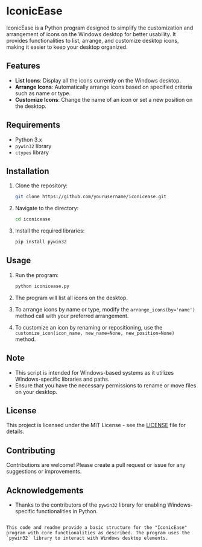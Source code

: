 # IconicEase

IconicEase is a Python program designed to simplify the customization and arrangement of icons on the Windows desktop for better usability. It provides functionalities to list, arrange, and customize desktop icons, making it easier to keep your desktop organized.

## Features

- **List Icons**: Display all the icons currently on the Windows desktop.
- **Arrange Icons**: Automatically arrange icons based on specified criteria such as name or type.
- **Customize Icons**: Change the name of an icon or set a new position on the desktop.

## Requirements

- Python 3.x
- `pywin32` library
- `ctypes` library

## Installation

1. Clone the repository:
   ```bash
   git clone https://github.com/yourusername/iconicease.git
   ```

2. Navigate to the directory:
   ```bash
   cd iconicease
   ```

3. Install the required libraries:
   ```bash
   pip install pywin32
   ```

## Usage

1. Run the program:
   ```bash
   python iconicease.py
   ```

2. The program will list all icons on the desktop.

3. To arrange icons by name or type, modify the `arrange_icons(by='name')` method call with your preferred arrangement.

4. To customize an icon by renaming or repositioning, use the `customize_icon(icon_name, new_name=None, new_position=None)` method.

## Note

- This script is intended for Windows-based systems as it utilizes Windows-specific libraries and paths.
- Ensure that you have the necessary permissions to rename or move files on your desktop.

## License

This project is licensed under the MIT License - see the [LICENSE](LICENSE) file for details.

## Contributing

Contributions are welcome! Please create a pull request or issue for any suggestions or improvements.

## Acknowledgements

- Thanks to the contributors of the `pywin32` library for enabling Windows-specific functionalities in Python.

```

This code and readme provide a basic structure for the "IconicEase" program with core functionalities as described. The program uses the `pywin32` library to interact with Windows desktop elements.